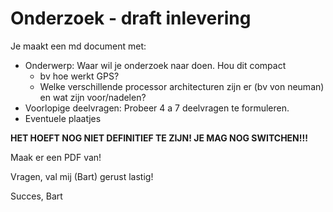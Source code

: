 # Onderzoek - draft inlevering

Je maakt een md document met:

- Onderwerp:  Waar wil je onderzoek naar doen. Hou dit compact
  - bv hoe werkt GPS?
  -  Welke verschillende processor architecturen zijn er (bv von neuman) en wat zijn voor/nadelen?
- Voorlopige deelvragen: Probeer 4 a 7 deelvragen te formuleren.
- Eventuele plaatjes

**HET HOEFT NOG NIET DEFINITIEF TE ZIJN! JE MAG NOG SWITCHEN!!!**

Maak er een PDF van!

Vragen, val mij (Bart) gerust lastig!

Succes,
Bart